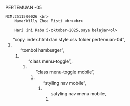 PERTEMUAN -05

    NIM:2511500026 <br>
        Nama:Willy Zhea Risti <br><br>

        Hari ini Rabu 5-oktober-2025,saya belajar<ol>
<ol>“copy index.html dan style.css folder pertemuan-04”,<li>
<ol>“tombol hamburger”,<li>
<ol>“class menu-toggle”,,<li>
<ol>“class menu-toggle mobile”,<li>
<ol>“styling nav mobile”,<li>
<ol>satyling nav menu mobile,<li>